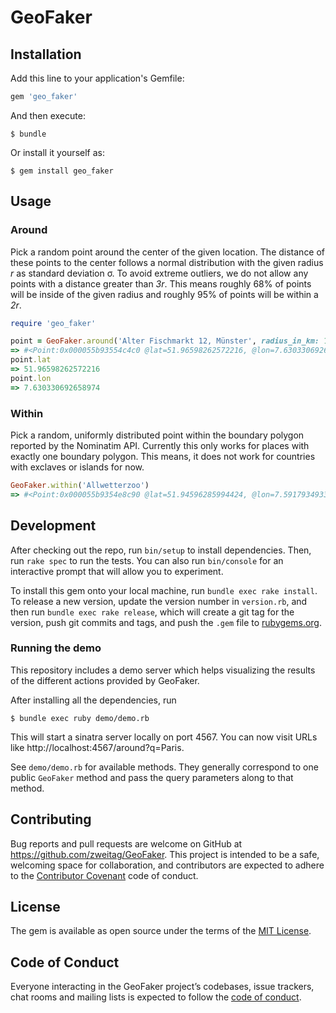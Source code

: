 # GeoFaker

## Installation

Add this line to your application's Gemfile:

```ruby
gem 'geo_faker'
```

And then execute:

    $ bundle

Or install it yourself as:

    $ gem install geo_faker

## Usage

### Around
Pick a random point around the center of the given location.
The distance of these points to the center follows a normal distribution with the given radius *r* as standard deviation σ.
To avoid extreme outliers, we do not allow any points with a distance greater than *3r*.
This means roughly 68% of points will be inside of the given radius and roughly 95% of points will be within a *2r*.
```ruby
require 'geo_faker'

point = GeoFaker.around('Alter Fischmarkt 12, Münster', radius_in_km: 1)
=> #<Point:0x000055b93554c4c0 @lat=51.96598262572216, @lon=7.630330692658974>
point.lat
=> 51.96598262572216
point.lon
=> 7.630330692658974
```

### Within
Pick a random, uniformly distributed point within the boundary polygon reported by the Nominatim API.
Currently this only works for places with exactly one boundary polygon. This means, it does not work for countries with exclaves or islands for now.
```ruby
GeoFaker.within('Allwetterzoo')
=> #<Point:0x000055b9354e8c90 @lat=51.94596285994424, @lon=7.591793493383972>
```

## Development

After checking out the repo, run `bin/setup` to install dependencies. Then, run `rake spec` to run the tests. You can also run `bin/console` for an interactive prompt that will allow you to experiment.

To install this gem onto your local machine, run `bundle exec rake install`. To release a new version, update the version number in `version.rb`, and then run `bundle exec rake release`, which will create a git tag for the version, push git commits and tags, and push the `.gem` file to [rubygems.org](https://rubygems.org).

### Running the demo

This repository includes a demo server which helps visualizing the results of the different actions provided by GeoFaker.

After installing all the dependencies, run

    $ bundle exec ruby demo/demo.rb

This will start a sinatra server locally on port 4567.
You can now visit URLs like http://localhost:4567/around?q=Paris.

See `demo/demo.rb` for available methods.
They generally correspond to one public `GeoFaker` method and pass the query parameters along to that method.

## Contributing

Bug reports and pull requests are welcome on GitHub at https://github.com/zweitag/GeoFaker. This project is intended to be a safe, welcoming space for collaboration, and contributors are expected to adhere to the [Contributor Covenant](http://contributor-covenant.org) code of conduct.

## License

The gem is available as open source under the terms of the [MIT License](https://opensource.org/licenses/MIT).

## Code of Conduct

Everyone interacting in the GeoFaker project’s codebases, issue trackers, chat rooms and mailing lists is expected to follow the [code of conduct](https://github.com/[USERNAME]/geo_faker/blob/master/CODE_OF_CONDUCT.md).

